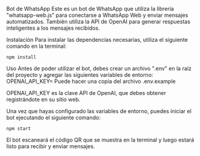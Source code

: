 Bot de WhatsApp
Este es un bot de WhatsApp que utiliza la librería "whatsapp-web.js" para conectarse a WhatsApp Web y enviar mensajes automatizados. También utiliza la API de OpenAI para generar respuestas inteligentes a los mensajes recibidos.

Instalación
Para instalar las dependencias necesarias, utiliza el siguiente comando en la terminal:
```
npm install
```
Uso
Antes de poder utilizar el bot, debes crear un archivo ".env" en la raíz del proyecto y agregar las siguientes variables de entorno:
OPENAI_API_KEY=
Puede hacer una copia del archivo .env.example

OPENAI_API_KEY es la clave API de OpenAI, que debes obtener registrándote en su sitio web.

Una vez que hayas configurado las variables de entorno, puedes iniciar el bot ejecutando el siguiente comando:

```
npm start
```
El bot escaneará el código QR que se muestra en la terminal y luego estará listo para recibir y enviar mensajes.